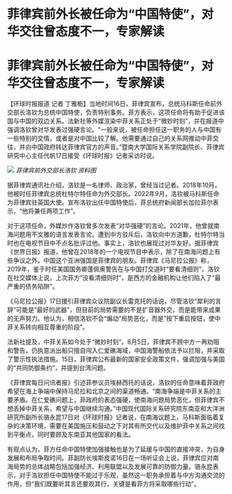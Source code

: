 # 菲律宾前外长被任命为“中国特使”，对华交往曾态度不一，专家解读

# 菲律宾前外长被任命为“中国特使”，对华交往曾态度不一，专家解读

【环球时报报道 记者
丁雅栀】当地时间16日，菲律宾宣布，总统马科斯任命前外交部长洛钦为总统中国特使，负责特别事务。菲方表示，这项任命将有助于促进该国与中国的双边关系。法新社等外媒渲染中菲关系正处于“微妙时刻”，并在报道中强调洛钦曾对华发表过强硬言论。“一般来说，被任命担任这一职务的人与中国有一些特别的交情，或者是对中国比较了解。他需要通过自己的关系网推动中菲交往，并向中国政府转达菲律宾官方的声音。”暨南大学国际关系学院副院长、菲律宾研究中心主任代帆17日接受《环球时报》记者采访时说。

![](https://inews.gtimg.com/om_bt/OHa_NYT17Ohebh-6Xb2UmH3CAH012VTakkfW7taLFKsuEAA/1000)
_菲律宾前外交部长洛钦 资料图_

据菲律宾通讯社介绍，洛钦是一名律师、政治家，曾经当过记者。2018年10月，他被时任菲律宾总统杜特尔特任命为外交部长。2022年9月，洛钦被马科斯任命为菲律宾驻英国大使。宣布洛钦出任中国特使后，菲总统府新闻部长加拉菲尔表示，“他将兼任两项工作”。

对于这项任命，外媒炒作洛钦曾多次发表“对华强硬”的言论。2021年，他曾就南海问题用不文雅的语言发表言论。遭到中方驳斥后，洛钦向中方道歉，杜特尔特当时也在电视节目中不点名批评过他。事实上，洛钦也展现过对华友好。据菲律宾《世界日报》报道，他曾在2018年的一个电视节目中表示，除了在南海问题上有些争议之外，中国这个亚洲强国是菲律宾的朋友。菲律宾《马尼拉公报》称，2019年，鉴于时任美国国务卿蓬佩奥警告在与中国打交道时“要看清细则”，洛钦在社交媒体上说，上次菲方“没看清细则时”，是西方的金融机构让他们陷入了“最严重的债务陷阱”。

《马尼拉公报》17日援引菲律宾众议院副议长雷克托的话说，尽管洛钦“犀利的言辞”可能是“最好的武器”，但目前的局势需要的不是扩音器外交，而是能带来成果的无声努力。他认为，相信洛钦不会“煽动”局势恶化，而是“按下重启按钮，使中菲关系转向相互尊重的阶段”。

法新社提及，中菲关系如今处于“微妙时刻”。8月5日，菲律宾不顾中方一再劝阻和警告，仍执意派出船只擅自闯入仁爱礁海域，中国海警船依法予以拦阻，并采取了警示性执法措施。15日，菲律宾公布最新的国家安全政策文件，强调加强与美国的“共同防御条约”，并提到台湾问题。

《菲律宾每日问讯者报》引述菲参议员埃赫西托的话说，洛钦的任命意味着菲政府希望在海上争端中保持马尼拉和北京之间的渠道畅通。“南海争端是中菲关系的主要矛盾。在仁爱礁问题上，菲政府的表态强硬，使南海问题局势恶化，但菲律宾不想丢掉中菲关系，希望与中国继续沟通。”中国现代国际关系研究院东南亚和大洋洲研究所副所长骆永昆17日对《环球时报》记者说，在南海议题上，马科斯面临着复杂的决策环境，需要在美国施压和鼓动之下对其有所交代以及维护菲中关系之间找到平衡点，同时要顾及东南亚其他国家的看法。

有观点认为，菲方任命中国特使加强接触也是为了延缓与中国的直接冲突，为自身发展和布局争取时间。菲副防长埃斯皮诺16日在一场听证会上说，菲律宾应对南海局势的总体战略包括加强经济、利用联盟以及发展可靠的防御力量。骆永昆表示，对于洛钦担任中国特使不能过于乐观，虽然这一职务承担着与中方沟通交流的作用，但“我们既要听其言还要观其行，关键是看菲方将采取哪些行动”。

